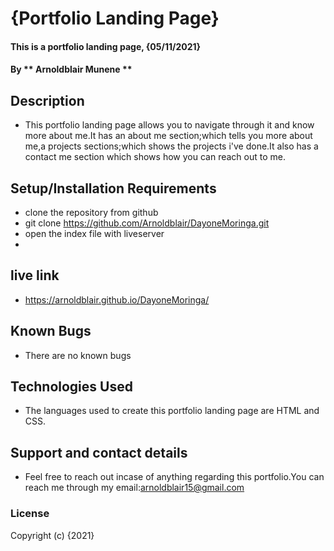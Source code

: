 # {Portfolio Landing Page}
#### This is a portfolio landing page, {05/11/2021}
#### By ** Arnoldblair Munene **
## Description
* This portfolio landing page allows you to navigate through it and know more about me.It has an about me section;which tells you more about me,a projects sections;which shows the projects i've done.It also has a contact me section which shows how you can reach out to me.

## Setup/Installation Requirements
* clone the repository from github 
* git clone https://github.com/Arnoldblair/DayoneMoringa.git
* open the index file with liveserver
* 
## live link

* https://arnoldblair.github.io/DayoneMoringa/ 
 
 
## Known Bugs
* There are no known bugs

## Technologies Used
* The languages used to create this portfolio landing page are HTML and CSS.

## Support and contact details
* Feel free to reach out incase of anything regarding this portfolio.You can reach me through my email:arnoldblair15@gmail.com

### License

Copyright (c) {2021} 


